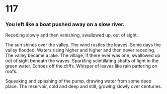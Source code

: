 # 117

### You left like a boat pushed away on a slow river.

Receding slowly and then vanishing, swallowed up, out of sight.

The sun shines over the valley. The wind rustles the leaves. Some days the valley flooded. Waters rising higher and higher and then never receding. The valley became a lake. The village, if there ever was one, swallowed up out of sight beneath the waves. Sparkling scintillating shafts of light in the green water. Echoes off the cliffs. Whisper of leaves like rain pattering on roofs.

Squeaking and splashing of the pump, drawing water from some deep place. The reservoir, cold and deep and still, growing slowly over centuries. 